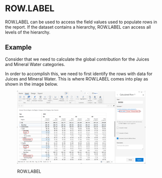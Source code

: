 # ROW.LABEL

ROW.LABEL can be used to access the field values used to populate rows in the report. If the dataset contains a hierarchy, ROW.LABEL can access all levels of the hierarchy.

## Example

Consider that we need to calculate the global contribution for the Juices and Mineral Water categories.&#x20;

In order to accomplish this, we need to first identify the rows with data for Juices and Mineral Water. This is where ROW.LABEL comes into play as shown in the image below.

<figure><img src="../../.gitbook/assets/image (229).png" alt=""><figcaption><p>ROW.LABEL</p></figcaption></figure>



